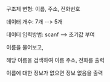 구조제 변형: 이름, 주소, 전화번호

데이터 개수: 7개 --> 5개

데이터 입력방법: scanf --> 초기값 부여



이름을 물어보고,

해당 이름을 검색하여 이름 주소, 전화를 출력



이름에 대한 정보가 없으면 정보 없음을 출력
